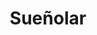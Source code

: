 ---
title: "Sueñolar"
url: /ciudad-del-este/suenolar-supercarretera-mcal-f-solano-lopez/
shop: general
---